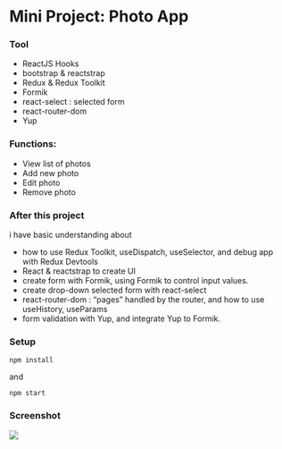# Mini Project: Photo App

### Tool

- ReactJS Hooks
- bootstrap & reactstrap
- Redux & Redux Toolkit
- Formik
- react-select : selected form
- react-router-dom
- Yup

### Functions:

- View list of photos
- Add new photo
- Edit photo
- Remove photo

### After this project

i have basic understanding about

- how to use Redux Toolkit, useDispatch, useSelector, and debug app with Redux Devtools
- React & reactstrap to create UI
- create form with Formik, using Formik to control input values.
- create drop-down selected form with react-select
- react-router-dom : “pages” handled by the router, and how to use useHistory, useParams
- form validation with Yup, and integrate Yup to Formik.

### Setup

```
npm install
```

and

```
npm start
```

### Screenshot

<img src="https://i.imgur.com/0PqBeU3.png" />
